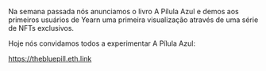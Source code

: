 Na semana passada nós anunciamos o livro A Pílula Azul e demos aos primeiros usuários de Yearn uma primeira visualização através de uma série de NFTs exclusivos.

Hoje nós convidamos todos a experimentar A Pílula Azul:

https://thebluepill.eth.link

